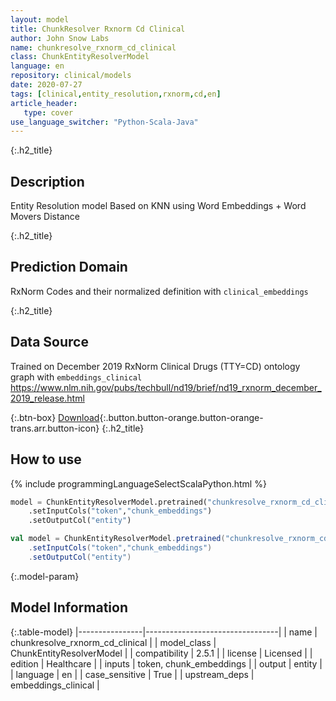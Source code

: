```yaml
---
layout: model
title: ChunkResolver Rxnorm Cd Clinical
author: John Snow Labs
name: chunkresolve_rxnorm_cd_clinical
class: ChunkEntityResolverModel
language: en
repository: clinical/models
date: 2020-07-27
tags: [clinical,entity_resolution,rxnorm,cd,en]
article_header:
   type: cover
use_language_switcher: "Python-Scala-Java"
---
```


{:.h2_title}
## Description
Entity Resolution model Based on KNN using Word Embeddings + Word Movers Distance


{:.h2_title}
## Prediction Domain
RxNorm Codes and their normalized definition with `clinical_embeddings`

{:.h2_title}
## Data Source
Trained on December 2019 RxNorm Clinical Drugs (TTY=CD) ontology graph with `embeddings_clinical`
https://www.nlm.nih.gov/pubs/techbull/nd19/brief/nd19_rxnorm_december_2019_release.html

{:.btn-box}
[Download](https://s3.amazonaws.com/auxdata.johnsnowlabs.com/clinical/models/chunkresolve_rxnorm_cd_clinical_en_2.5.1_2.4_1595813950836.zip){:.button.button-orange.button-orange-trans.arr.button-icon}
{:.h2_title}
## How to use 
<div class="tabs-box" markdown="1">

{% include programmingLanguageSelectScalaPython.html %}

```python
model = ChunkEntityResolverModel.pretrained("chunkresolve_rxnorm_cd_clinical","en","clinical/models")
	.setInputCols("token","chunk_embeddings")
	.setOutputCol("entity")
```

```scala
val model = ChunkEntityResolverModel.pretrained("chunkresolve_rxnorm_cd_clinical","en","clinical/models")
	.setInputCols("token","chunk_embeddings")
	.setOutputCol("entity")
```
</div>



{:.model-param}
## Model Information

{:.table-model}
|----------------|---------------------------------|
| name           | chunkresolve_rxnorm_cd_clinical |
| model_class    | ChunkEntityResolverModel        |
| compatibility  | 2.5.1                           |
| license        | Licensed                        |
| edition        | Healthcare                      |
| inputs         | token, chunk_embeddings         |
| output         | entity                          |
| language       | en                              |
| case_sensitive | True                            |
| upstream_deps  | embeddings_clinical             |


